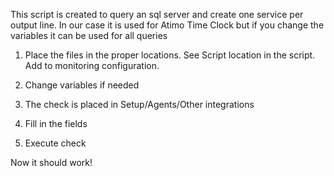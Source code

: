 This script is created to query an sql server and create one service per output line. In our case it is used for Atimo Time Clock but if you change the variables it can be used for all queries

1. Place the files in the proper locations. See Script location in the script. Add to monitoring configuration.

2. Change variables if needed

3. The check is placed in Setup/Agents/Other integrations

4. Fill in the fields

5. Execute check

Now it should work!
